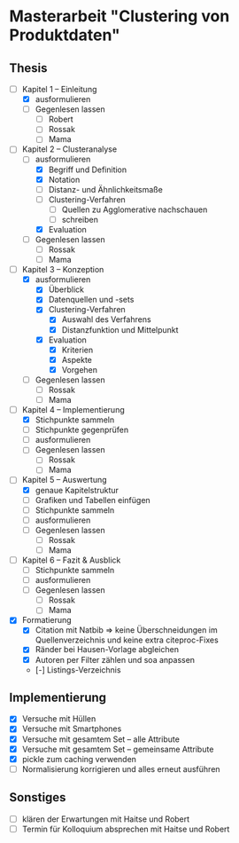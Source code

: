 # Masterarbeit "Clustering von Produktdaten"

## Thesis

- [ ] Kapitel 1 – Einleitung
  - [x] ausformulieren
  - [ ] Gegenlesen lassen
    - [ ] Robert
    - [ ] Rossak
    - [ ] Mama
- [ ] Kapitel 2 – Clusteranalyse
  - [ ] ausformulieren
    - [x] Begriff und Definition
    - [x] Notation
    - [ ] Distanz- und Ähnlichkeitsmaße
    - [ ] Clustering-Verfahren
      - [ ] Quellen zu Agglomerative nachschauen
      - [ ] schreiben
    - [x] Evaluation
  - [ ] Gegenlesen lassen
    - [ ] Rossak
    - [ ] Mama
- [ ] Kapitel 3 – Konzeption
  - [x] ausformulieren
    - [x] Überblick
    - [x] Datenquellen und -sets
    - [x] Clustering-Verfahren
      - [x] Auswahl des Verfahrens
      - [x] Distanzfunktion und Mittelpunkt
    - [x] Evaluation
      - [x] Kriterien
      - [x] Aspekte
      - [x] Vorgehen
  - [ ] Gegenlesen lassen
    - [ ] Rossak
    - [ ] Mama
- [ ] Kapitel 4 – Implementierung
  - [x] Stichpunkte sammeln
  - [ ] Stichpunkte gegenprüfen
  - [ ] ausformulieren
  - [ ] Gegenlesen lassen
    - [ ] Rossak
    - [ ] Mama
- [ ] Kapitel 5 – Auswertung
  - [x] genaue Kapitelstruktur
  - [ ] Grafiken und Tabellen einfügen
  - [ ] Stichpunkte sammeln
  - [ ] ausformulieren
  - [ ] Gegenlesen lassen
    - [ ] Rossak
    - [ ] Mama
- [ ] Kapitel 6 – Fazit & Ausblick
  - [ ] Stichpunkte sammeln
  - [ ] ausformulieren
  - [ ] Gegenlesen lassen
    - [ ] Rossak
    - [ ] Mama
- [x] Formatierung
  - [x] Citation mit Natbib => keine Überschneidungen im Quellenverzeichnis und keine extra citeproc-Fixes
  - [x] Ränder bei Hausen-Vorlage abgleichen
  - [x] Autoren per Filter zählen und soa anpassen
  - [-] Listings-Verzeichnis

## Implementierung

- [x] Versuche mit Hüllen
- [x] Versuche mit Smartphones
- [x] Versuche mit gesamtem Set – alle Attribute
- [x] Versuche mit gesamtem Set – gemeinsame Attribute
- [x] pickle zum caching verwenden
- [ ] Normalisierung korrigieren und alles erneut ausführen

## Sonstiges

- [ ] klären der Erwartungen mit Haitse und Robert
- [ ] Termin für Kolloquium absprechen mit Haitse und Robert
